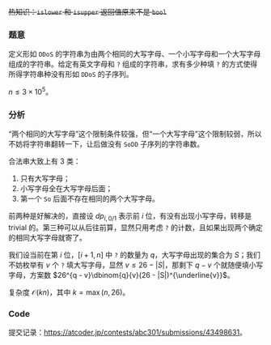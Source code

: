 ~~热知识：`islower` 和 `isupper` 返回值原来不是 `bool`~~

### 题意

定义形如 `DDoS` 的字符串为由两个相同的大写字母、一个小写字母和一个大写字母组成的字符串。给定有英文字母和 `?` 组成的字符串，求有多少种填 `?` 的方式使得所得字符串种没有形如 `DDoS` 的子序列。

$n \le 3 \times 10^5$。

### 分析

“两个相同的大写字母”这个限制条件较强，但“一个大写字母”这个限制较弱，所以不妨将字符串翻转一下，让后做没有 `SoDD` 子序列的字符串数。

合法串大致上有 $3$ 类：

1. 只有大写字母；
2. 小写字母全在大写字母后面；
3. 第一个 `So` 后面不存在相同的两个大写字母。

前两种是好解决的，直接设 $dp_{i,0/1}$ 表示前 $i$ 位，有没有出现小写字母，转移是 trivial 的。第三种可以从后往前算，显然只用考虑 `?` 的计数，且如果出现两个确定的相同大写字母就寄了。

我们设当前在第 $i$ 位，$[i+1,n]$ 中 `?` 的数量为 $q$，大写字母出现的集合为 $S$；我们不妨枚举有 $v$ 个 `?` 填大写字母，显然 $v \le 26 - |S|$，那剩下 $q - v$ 个就随便填小写字母，方案数 $26^{q - v}\dbinom{q}{v}(26 - |S|)^{\underline{v}}$。

复杂度 $\mathcal O(kn)$，其中 $k=\max(n,26)$。

### Code

提交记录：<https://atcoder.jp/contests/abc301/submissions/43498631>。